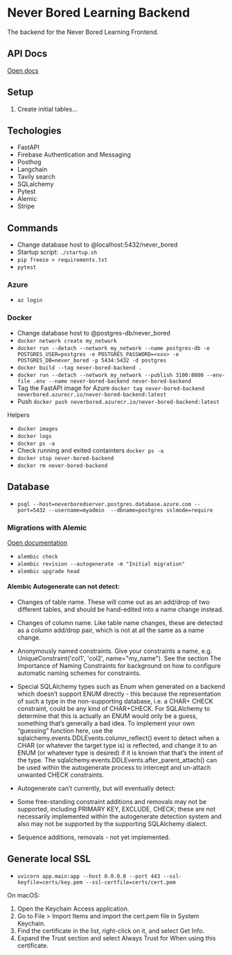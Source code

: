 # Never Bored Learning Backend

The backend for the Never Bored Learning Frontend.

## API Docs

[Open docs](http://127.0.0.1:8000/docs)

## Setup

1. Create initial tables...

## Techologies

- FastAPI
- Firebase Authentication and Messaging
- Posthog
- Langchain
- Tavily search
- SQLalchemy
- Pytest
- Alemic
- Stripe

## Commands

- Change database host to @localhost:5432/never_bored
- Startup script: `./startup.sh`
- `pip freeze > requirements.txt`
- `pytest`

### Azure

- `az login`

### Docker

- Change database host to @postgres-db/never_bored
- `docker network create my_network`
- `docker run --detach --network my_network --name postgres-db -e POSTGRES_USER=postgres -e POSTGRES_PASSWORD=<xxx> -e POSTGRES_DB=never_bored -p 5434:5432 -d postgres`
- `docker build --tag never-bored-backend .`
- `docker run --detach --network my_network --publish 3100:8000 --env-file .env --name never-bored-backend never-bored-backend`
- Tag the FastAPI image for Azure
  `docker tag never-bored-backend neverbored.azurecr.io/never-bored-backend:latest`
- Push `docker push neverbored.azurecr.io/never-bored-backend:latest`

Helpers

- `docker images`
- `docker logs`
- `docker ps -a`
- Check running and exited containters `docker ps -a`
- `docker stop never-bored-backend`
- `docker rm never-bored-backend`

## Database

- `psql --host=neverboredserver.postgres.database.azure.com --port=5432 --username=myadmin  --dbname=postgres sslmode=require`

### Migrations with Alemic

[Open documentation](https://alembic.sqlalchemy.org/en/latest/tutorial.html)

- `alembic check`
- `alembic revision --autogenerate -m "Initial migration"`
- `alembic upgrade head`

#### Alembic Autogenerate can not detect:

- Changes of table name. These will come out as an add/drop of two different
  tables, and should be hand-edited into a name change instead.
- Changes of column name. Like table name changes, these are detected as a
  column add/drop pair, which is not at all the same as a name change.
- Anonymously named constraints. Give your constraints a name, e.g.
  UniqueConstraint('col1', 'col2', name="my_name"). See the section The
  Importance of Naming Constraints for background on how to configure automatic
  naming schemes for constraints.
- Special SQLAlchemy types such as Enum when generated on a backend which
  doesn’t support ENUM directly - this because the representation of such a type
  in the non-supporting database, i.e. a CHAR+ CHECK constraint, could be any
  kind of CHAR+CHECK. For SQLAlchemy to determine that this is actually an ENUM
  would only be a guess, something that’s generally a bad idea. To implement
  your own “guessing” function here, use the
  sqlalchemy.events.DDLEvents.column_reflect() event to detect when a CHAR (or
  whatever the target type is) is reflected, and change it to an ENUM (or
  whatever type is desired) if it is known that that’s the intent of the type.
  The sqlalchemy.events.DDLEvents.after_parent_attach() can be used within the
  autogenerate process to intercept and un-attach unwanted CHECK constraints.
- Autogenerate can’t currently, but will eventually detect:

- Some free-standing constraint additions and removals may not be supported,
  including PRIMARY KEY, EXCLUDE, CHECK; these are not necessarily implemented
  within the autogenerate detection system and also may not be supported by the
  supporting SQLAlchemy dialect.
- Sequence additions, removals - not yet implemented.

## Generate local SSL

- `uvicorn app.main:app --host 0.0.0.0 --port 443 --ssl-keyfile=certs/key.pem --ssl-certfile=certs/cert.pem`

On macOS:

1. Open the Keychain Access application.
2. Go to File > Import Items and import the cert.pem file in System Keychain.
3. Find the certificate in the list, right-click on it, and select Get Info.
4. Expand the Trust section and select Always Trust for When using this
   certificate.
